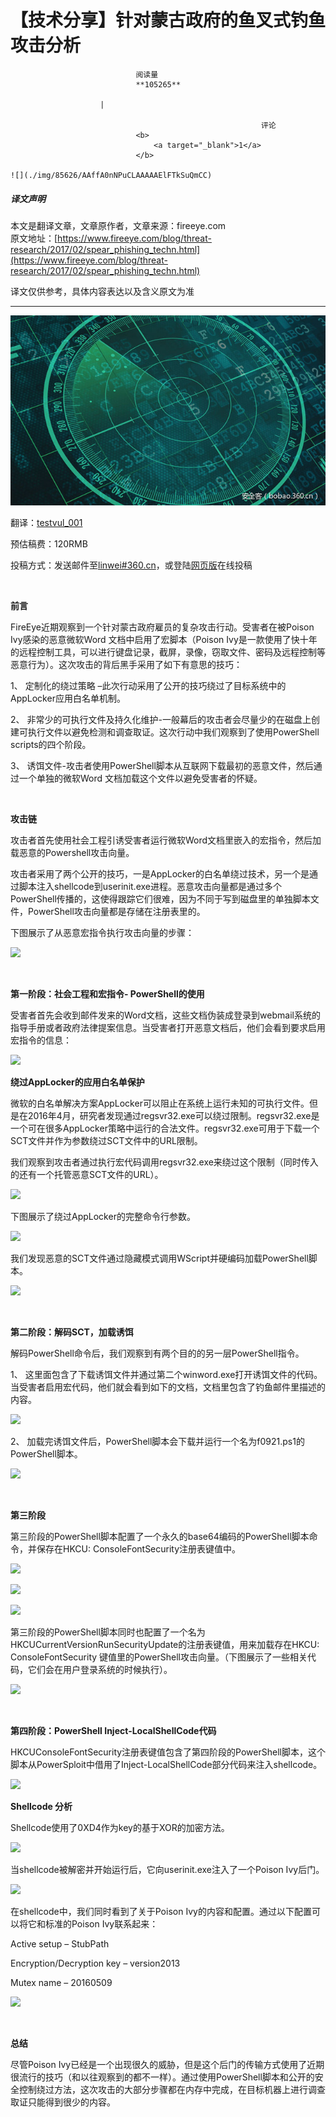 
# 【技术分享】针对蒙古政府的鱼叉式钓鱼攻击分析


                                阅读量   
                                **105265**
                            
                        |
                        
                                                            评论
                                <b>
                                    <a target="_blank">1</a>
                                </b>
                                                                                                                                    ![](./img/85626/AAffA0nNPuCLAAAAAElFTkSuQmCC)
                                                                                            



##### 译文声明

本文是翻译文章，文章原作者，文章来源：fireeye.com
                                <br>原文地址：[https://www.fireeye.com/blog/threat-research/2017/02/spear_phishing_techn.html](https://www.fireeye.com/blog/threat-research/2017/02/spear_phishing_techn.html)

译文仅供参考，具体内容表达以及含义原文为准

****

[![](./img/85626/t0193d5f30de06eb349.jpg)](./img/85626/t0193d5f30de06eb349.jpg)

翻译：[testvul_001](http://bobao.360.cn/member/contribute?uid=780092473)

预估稿费：120RMB

投稿方式：发送邮件至[linwei#360.cn](mailto:linwei@360.cn)，或登陆[网页版](http://bobao.360.cn/contribute/index)在线投稿

**<br>**

**前言**

FireEye近期观察到一个针对蒙古政府雇员的复杂攻击行动。受害者在被Poison Ivy感染的恶意微软Word 文档中启用了宏脚本（Poison Ivy是一款使用了快十年的远程控制工具，可以进行键盘记录，截屏，录像，窃取文件、密码及远程控制等恶意行为）。这次攻击的背后黑手采用了如下有意思的技巧：

1、	定制化的绕过策略 –此次行动采用了公开的技巧绕过了目标系统中的AppLocker应用白名单机制。

2、	非常少的可执行文件及持久化维护-一般幕后的攻击者会尽量少的在磁盘上创建可执行文件以避免检测和调查取证。这次行动中我们观察到了使用PowerShell scripts的四个阶段。

3、	诱饵文件-攻击者使用PowerShell脚本从互联网下载最初的恶意文件，然后通过一个单独的微软Word 文档加载这个文件以避免受害者的怀疑。

<br>

**攻击链**

攻击者首先使用社会工程引诱受害者运行微软Word文档里嵌入的宏指令，然后加载恶意的Powershell攻击向量。

攻击者采用了两个公开的技巧，一是AppLocker的白名单绕过技术，另一个是通过脚本注入shellcode到userinit.exe进程。恶意攻击向量都是通过多个PowerShell传播的，这使得跟踪它们很难，因为不同于写到磁盘里的单独脚本文件，PowerShell攻击向量都是存储在注册表里的。

下图展示了从恶意宏指令执行攻击向量的步骤：

[![](./img/85626/AAffA0nNPuCLAAAAAElFTkSuQmCC)](https://p3.ssl.qhimg.com/t016a8b4599ea65e260.png)

**<br>**

**第一阶段：社会工程和宏指令- PowerShell的使用**

受害者首先会收到邮件发来的Word文档，这些文档伪装成登录到webmail系统的指导手册或者政府法律提案信息。当受害者打开恶意文档后，他们会看到要求启用宏指令的信息：

[![](./img/85626/AAffA0nNPuCLAAAAAElFTkSuQmCC)](https://p4.ssl.qhimg.com/t0102383fba68074351.png)

**绕过AppLocker的应用白名单保护**

微软的白名单解决方案AppLocker可以阻止在系统上运行未知的可执行文件。但是在2016年4月，研究者发现通过regsvr32.exe可以绕过限制。regsvr32.exe是一个可在很多AppLocker策略中运行的合法文件。regsvr32.exe可用于下载一个SCT文件并作为参数绕过SCT文件中的URL限制。

我们观察到攻击者通过执行宏代码调用regsvr32.exe来绕过这个限制（同时传入的还有一个托管恶意SCT文件的URL）。

[![](./img/85626/AAffA0nNPuCLAAAAAElFTkSuQmCC)](https://p2.ssl.qhimg.com/t0134f7410500008f23.png)

下图展示了绕过AppLocker的完整命令行参数。

[![](./img/85626/AAffA0nNPuCLAAAAAElFTkSuQmCC)](https://p4.ssl.qhimg.com/t01d053a46fa5835f93.png)

我们发现恶意的SCT文件通过隐藏模式调用WScript并硬编码加载PowerShell脚本。

[![](./img/85626/AAffA0nNPuCLAAAAAElFTkSuQmCC)](https://p3.ssl.qhimg.com/t01b4dd1a38f1da93cc.png)

**<br>**

**第二阶段：解码SCT，加载诱饵**

解码PowerShell命令后，我们观察到有两个目的的另一层PowerShell指令。

1、	这里面包含了下载诱饵文件并通过第二个winword.exe打开诱饵文件的代码。当受害者启用宏代码，他们就会看到如下的文档，文档里包含了钓鱼邮件里描述的内容。

[![](./img/85626/AAffA0nNPuCLAAAAAElFTkSuQmCC)](https://p2.ssl.qhimg.com/t01ec6a2a1de1294da6.png)

2、	加载完诱饵文件后，PowerShell脚本会下载并运行一个名为f0921.ps1的PowerShell脚本。

[![](./img/85626/AAffA0nNPuCLAAAAAElFTkSuQmCC)](https://p0.ssl.qhimg.com/t01aba0521300769440.png)

**<br>**

**第三阶段**

第三阶段的PowerShell脚本配置了一个永久的base64编码的PowerShell脚本命令，并保存在HKCU: ConsoleFontSecurity注册表键值中。

[![](./img/85626/AAffA0nNPuCLAAAAAElFTkSuQmCC)](https://p0.ssl.qhimg.com/t01d96f05e49217f4b4.png)

[![](./img/85626/AAffA0nNPuCLAAAAAElFTkSuQmCC)](https://p4.ssl.qhimg.com/t01fc7a6e08bafe33d7.png)

[![](./img/85626/AAffA0nNPuCLAAAAAElFTkSuQmCC)](https://p0.ssl.qhimg.com/t01a35157b9b970372d.png)

第三阶段的PowerShell脚本同时也配置了一个名为HKCUCurrentVersionRunSecurityUpdate的注册表键值，用来加载存在HKCU: ConsoleFontSecurity 键值里的PowerShell攻击向量。（下图展示了一些相关代码，它们会在用户登录系统的时候执行）。

[![](./img/85626/AAffA0nNPuCLAAAAAElFTkSuQmCC)](https://p5.ssl.qhimg.com/t0194817d9b2db118bc.png)

**<br>**

**第四阶段：PowerShell Inject-LocalShellCode代码**

HKCUConsoleFontSecurity注册表键值包含了第四阶段的PowerShell脚本，这个脚本从PowerSploit中借用了Inject-LocalShellCode部分代码来注入shellcode。

[![](./img/85626/AAffA0nNPuCLAAAAAElFTkSuQmCC)](https://p4.ssl.qhimg.com/t01e7e364eccbee10ed.png)

**Shellcode 分析**

Shellcode使用了0XD4作为key的基于XOR的加密方法。

[![](./img/85626/AAffA0nNPuCLAAAAAElFTkSuQmCC)](https://p2.ssl.qhimg.com/t0162ab46a878641780.png)

当shellcode被解密并开始运行后，它向userinit.exe注入了一个Poison Ivy后门。

[![](./img/85626/AAffA0nNPuCLAAAAAElFTkSuQmCC)](https://p0.ssl.qhimg.com/t01a5178180e50347a2.png)

在shellcode中，我们同时看到了关于Poison Ivy的内容和配置。通过以下配置可以将它和标准的Poison Ivy联系起来：

Active setup – StubPath 

Encryption/Decryption key – version2013 

Mutex name – 20160509     

[![](./img/85626/AAffA0nNPuCLAAAAAElFTkSuQmCC)](https://p1.ssl.qhimg.com/t018f83df6ab531f2e8.png)

<br>

**总结**

尽管Poison Ivy已经是一个出现很久的威胁，但是这个后门的传输方式使用了近期很流行的技巧（和以往观察到的都不一样）。通过使用PowerShell脚本和公开的安全控制绕过方法，这次攻击的大部分步骤都在内存中完成，在目标机器上进行调查取证只能得到很少的内容。
